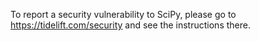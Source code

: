 To report a security vulnerability to SciPy, please go to
https://tidelift.com/security and see the instructions there.

